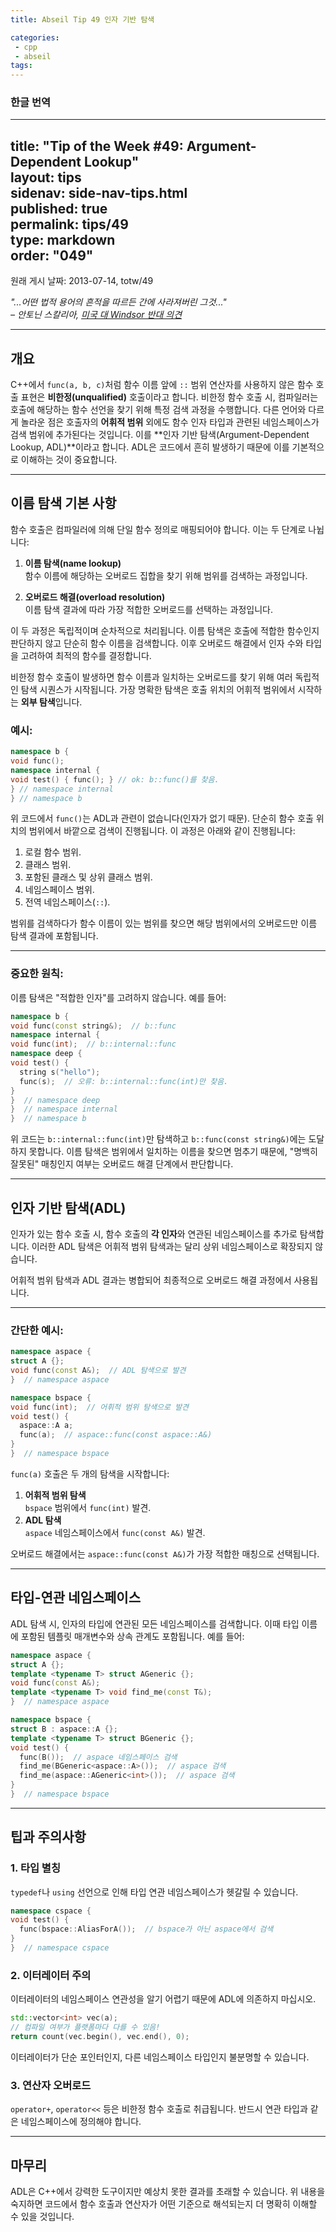 ```yaml
---
title: Abseil Tip 49 인자 기반 탐색

categories:
 - cpp
 - abseil
tags:
---
```

### 한글 번역

---  
title: "Tip of the Week #49: Argument-Dependent Lookup"  
layout: tips  
sidenav: side-nav-tips.html  
published: true  
permalink: tips/49  
type: markdown  
order: "049"  
---

원래 게시 날짜: 2013-07-14, totw/49

*"...어떤 법적 용어의 흔적을 따르든 간에 사라져버린 그것..."  
– 안토닌 스칼리아, [미국 대 Windsor 반대 의견](http://www.supremecourt.gov/opinions/12pdf/12-307_6j37.pdf)*

---

## 개요

C++에서 `func(a, b, c)`처럼 함수 이름 앞에 `::` 범위 연산자를 사용하지 않은 함수 호출 표현은 **비한정(unqualified)** 호출이라고 합니다. 비한정 함수 호출 시, 컴파일러는 호출에 해당하는 함수 선언을 찾기 위해 특정 검색 과정을 수행합니다. 다른 언어와 다르게 놀라운 점은 호출자의 **어휘적 범위** 외에도 함수 인자 타입과 관련된 네임스페이스가 검색 범위에 추가된다는 것입니다. 이를 **인자 기반 탐색(Argument-Dependent Lookup, ADL)**이라고 합니다. ADL은 코드에서 흔히 발생하기 때문에 이를 기본적으로 이해하는 것이 중요합니다.

---

## 이름 탐색 기본 사항

함수 호출은 컴파일러에 의해 단일 함수 정의로 매핑되어야 합니다. 이는 두 단계로 나뉩니다:

1. **이름 탐색(name lookup)**  
   함수 이름에 해당하는 오버로드 집합을 찾기 위해 범위를 검색하는 과정입니다.

2. **오버로드 해결(overload resolution)**  
   이름 탐색 결과에 따라 가장 적합한 오버로드를 선택하는 과정입니다.  

이 두 과정은 독립적이며 순차적으로 처리됩니다. 이름 탐색은 호출에 적합한 함수인지 판단하지 않고 단순히 함수 이름을 검색합니다. 이후 오버로드 해결에서 인자 수와 타입을 고려하여 최적의 함수를 결정합니다.  

비한정 함수 호출이 발생하면 함수 이름과 일치하는 오버로드를 찾기 위해 여러 독립적인 탐색 시퀀스가 시작됩니다. 가장 명확한 탐색은 호출 위치의 어휘적 범위에서 시작하는 **외부 탐색**입니다.

### 예시:

```cpp
namespace b {
void func();
namespace internal {
void test() { func(); } // ok: b::func()를 찾음.
} // namespace internal
} // namespace b
```

위 코드에서 `func()`는 ADL과 관련이 없습니다(인자가 없기 때문). 단순히 함수 호출 위치의 범위에서 바깥으로 검색이 진행됩니다. 이 과정은 아래와 같이 진행됩니다:

1. 로컬 함수 범위.
2. 클래스 범위.
3. 포함된 클래스 및 상위 클래스 범위.
4. 네임스페이스 범위.
5. 전역 네임스페이스(`::`).

범위를 검색하다가 함수 이름이 있는 범위를 찾으면 해당 범위에서의 오버로드만 이름 탐색 결과에 포함됩니다.

---

### 중요한 원칙:

이름 탐색은 "적합한 인자"를 고려하지 않습니다. 예를 들어:

```cpp
namespace b {
void func(const string&);  // b::func
namespace internal {
void func(int);  // b::internal::func
namespace deep {
void test() {
  string s("hello");
  func(s);  // 오류: b::internal::func(int)만 찾음.
}
}  // namespace deep
}  // namespace internal
}  // namespace b
```

위 코드는 `b::internal::func(int)`만 탐색하고 `b::func(const string&)`에는 도달하지 못합니다. 이름 탐색은 범위에서 일치하는 이름을 찾으면 멈추기 때문에, "명백히 잘못된" 매칭인지 여부는 오버로드 해결 단계에서 판단합니다.

---

## 인자 기반 탐색(ADL)

인자가 있는 함수 호출 시, 함수 호출의 **각 인자**와 연관된 네임스페이스를 추가로 탐색합니다. 이러한 ADL 탐색은 어휘적 범위 탐색과는 달리 상위 네임스페이스로 확장되지 않습니다.  

어휘적 범위 탐색과 ADL 결과는 병합되어 최종적으로 오버로드 해결 과정에서 사용됩니다.

---

### 간단한 예시:

```cpp
namespace aspace {
struct A {};
void func(const A&);  // ADL 탐색으로 발견
}  // namespace aspace

namespace bspace {
void func(int);  // 어휘적 범위 탐색으로 발견
void test() {
  aspace::A a;
  func(a);  // aspace::func(const aspace::A&)
}
}  // namespace bspace
```

`func(a)` 호출은 두 개의 탐색을 시작합니다:  

1. **어휘적 범위 탐색**  
   `bspace` 범위에서 `func(int)` 발견.  
2. **ADL 탐색**  
   `aspace` 네임스페이스에서 `func(const A&)` 발견.

오버로드 해결에서는 `aspace::func(const A&)`가 가장 적합한 매칭으로 선택됩니다.

---

## 타입-연관 네임스페이스

ADL 탐색 시, 인자의 타입에 연관된 모든 네임스페이스를 검색합니다. 이때 타입 이름에 포함된 템플릿 매개변수와 상속 관계도 포함됩니다. 예를 들어:

```cpp
namespace aspace {
struct A {};
template <typename T> struct AGeneric {};
void func(const A&);
template <typename T> void find_me(const T&);
}  // namespace aspace

namespace bspace {
struct B : aspace::A {};
template <typename T> struct BGeneric {};
void test() {
  func(B());  // aspace 네임스페이스 검색
  find_me(BGeneric<aspace::A>());  // aspace 검색
  find_me(aspace::AGeneric<int>());  // aspace 검색
}
}  // namespace bspace
```

---

## 팁과 주의사항

### 1. **타입 별칭**  
`typedef`나 `using` 선언으로 인해 타입 연관 네임스페이스가 헷갈릴 수 있습니다.

```cpp
namespace cspace {
void test() {
  func(bspace::AliasForA());  // bspace가 아닌 aspace에서 검색
}
}  // namespace cspace
```

### 2. **이터레이터 주의**  
이터레이터의 네임스페이스 연관성을 알기 어렵기 때문에 ADL에 의존하지 마십시오.

```cpp
std::vector<int> vec(a);
// 컴파일 여부가 플랫폼마다 다를 수 있음!
return count(vec.begin(), vec.end(), 0);
```

이터레이터가 단순 포인터인지, 다른 네임스페이스 타입인지 불분명할 수 있습니다.

### 3. **연산자 오버로드**  
`operator+`, `operator<<` 등은 비한정 함수 호출로 취급됩니다. 반드시 연관 타입과 같은 네임스페이스에 정의해야 합니다.

---

## 마무리

ADL은 C++에서 강력한 도구이지만 예상치 못한 결과를 초래할 수 있습니다. 위 내용을 숙지하면 코드에서 함수 호출과 연산자가 어떤 기준으로 해석되는지 더 명확히 이해할 수 있을 것입니다. 